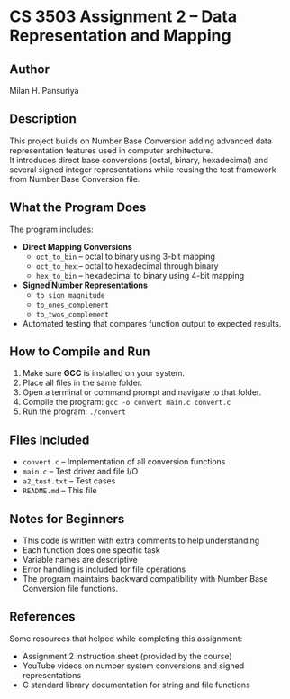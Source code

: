 # CS 3503 Assignment 2 – Data Representation and Mapping

## Author
Milan H. Pansuriya

## Description
This project builds on Number Base Conversion adding advanced data representation features used in computer architecture.  
It introduces direct base conversions (octal, binary, hexadecimal) and several signed integer representations while reusing the test framework from Number Base Conversion file.

## What the Program Does
The program includes:
- **Direct Mapping Conversions**
  - `oct_to_bin` – octal to binary using 3-bit mapping
  - `oct_to_hex` – octal to hexadecimal through binary
  - `hex_to_bin` – hexadecimal to binary using 4-bit mapping
- **Signed Number Representations**
  - `to_sign_magnitude`
  - `to_ones_complement`
  - `to_twos_complement`
- Automated testing that compares function output to expected results.
  
## How to Compile and Run
1. Make sure **GCC** is installed on your system.  
2. Place all files in the same folder.  
3. Open a terminal or command prompt and navigate to that folder. 
4. Compile the program: `gcc -o convert main.c convert.c`
5. Run the program: `./convert`

## Files Included
- `convert.c` – Implementation of all conversion functions  
- `main.c` – Test driver and file I/O  
- `a2_test.txt` – Test cases  
- `README.md` – This file

## Notes for Beginners
- This code is written with extra comments to help understanding
- Each function does one specific task
- Variable names are descriptive
- Error handling is included for file operations
- The program maintains backward compatibility with Number Base Conversion file functions.

## References
Some resources that helped while completing this assignment:
- Assignment 2 instruction sheet (provided by the course)  
- YouTube videos on number system conversions and signed representations  
- C standard library documentation for string and file functions

